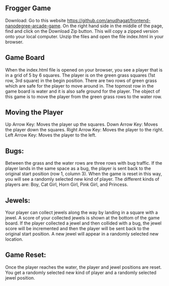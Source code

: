 
Frogger Game
------------
Download: Go to this website https://github.com/anudhagat/frontend-nanodegree-arcade-game.
On the right hand side in the middle of the page, find and click on the Download Zip button.
This will copy a zipped version onto your local computer. Unzip the files and open the file
index.html in your browser.

Game Board
-----------
When the index.html file is opened on your browser, you see a player that is in a grid of
5 by 6 squares. The player is on the green grass squares (1st row, 3rd square) in the begin position.
There are two rows of green grass which are safe for the player to move around in. The topmost
row in the game board is water and it is also safe ground for the player. The object of this game
is to move the player from the green grass rows to the water row.

Moving the Player
-----------------
Up Arrow Key: Moves the player up the squares.
Down Arrow Key: Moves the player down the squares.
Right Arrow Key: Moves the player to the right.
Left Arrow Key: Moves the player to the left.


Bugs:
---------
Between the grass and the water rows are three rows with bug traffic. If the player lands in the same
space as a bug, the player is sent back to the original start position (row 1, column 3). When the game is
reset in this way, you will see a randomly selected new kind of player. The different kinds of players are:
Boy, Cat Girl, Horn Girl, Pink Girl, and Princess.

Jewels:
-------
Your player can collect jewels along the way by landing in a square with a jewel. A score of your
collected jewels is shown at the bottom of the game board. If the player collected a jewel and then collided
with a bug, the jewel score will be incremented and then the player will be sent back to the original start
position. A new jewel will appear in a randomly selected new location.

Game Reset:
-----------
Once the player reaches the water, the player and jewel positions are reset. You get a randomly selected
new kind of player and a randomly selected jewel position.